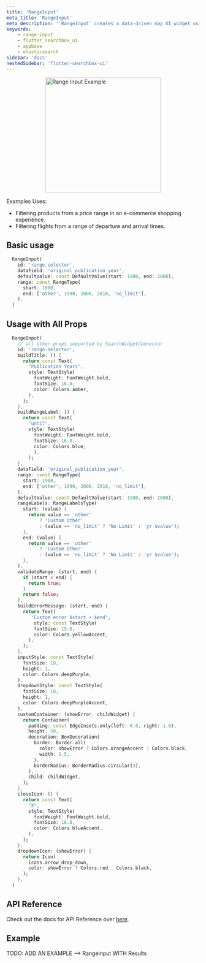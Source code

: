 ```yaml
---
title: 'RangeInput'
meta_title: 'RangeInput'
meta_description: '`RangeInput` creates a data-driven map UI widget using Google Maps for Flutter. It is the key widget for building map based experiences.'
keywords:
    - range-input
    - flutter_searchbox_ui
    - appbase
    - elasticsearch
sidebar: 'docs'
nestedSidebar: 'flutter-searchbox-ui'
---
```


<div style="margin: auto; width: max-content;">
  <img src="https://i.imgur.com/mNY3cb3.gif" alt="Range Input Example" width="300px" />
</div>


Examples Uses:

- Filtering products from a price range in an e-commerce shopping experience.
- Filtering flights from a range of departure and arrival times.

## Basic usage

```dart
  RangeInput(
    id: 'range-selector',
    dataField: 'original_publication_year',
    defaultValue: const DefaultValue(start: 1980, end: 2000),
    range: const RangeType(
      start: 1900,
      end: ['other', 1990, 2000, 2010, 'no_limit'],
    ), 
  )
```

## Usage with All Props

```dart
  RangeInput(
    // all other props supported by SearchWidgetConnector
    id: 'range-selector',
    buildTitle: () {
      return const Text(
        "Publication Years",
        style: TextStyle(
          fontWeight: FontWeight.bold,
          fontSize: 16.0,
          color: Colors.amber,
        ),
      );
    },
    buildRangeLabel: () {
      return const Text(
        "until",
        style: TextStyle(
          fontWeight: FontWeight.bold,
          fontSize: 16.0,
          color: Colors.blue,
          ),
        );
    },
    dataField: 'original_publication_year',
    range: const RangeType(
      start: 1900,
      end: ['other', 1990, 2000, 2010, 'no_limit'],
    ),
    defaultValue: const DefaultValue(start: 1980, end: 2000),
    rangeLabels: RangeLabelsType(
      start: (value) {
        return value == 'other'
            ? 'Custom Other'
            : (value == 'no_limit' ? 'No Limit' : 'yr $value');
      },
      end: (value) {
        return value == 'other'
            ? 'Custom Other'
            : (value == 'no_limit' ? 'No Limit' : 'yr $value');
      },
    ),
    validateRange: (start, end) {
      if (start < end) {
        return true;
      }
      return false;
    },
    buildErrorMessage: (start, end) {
      return Text(
         'Custom error $start > $end',
          style: const TextStyle(
          fontSize: 15.0,
          color: Colors.yellowAccent,
        ),
      );
    },
    inputStyle: const TextStyle(
      fontSize: 18,
      height: 1,
      color: Colors.deepPurple,
    ),
    dropdownStyle: const TextStyle(
      fontSize: 18,
      height: 1,
      color: Colors.deepPurpleAccent,
    ),
    customContainer: (showError, childWidget) {
      return Container(
        padding: const EdgeInsets.only(left: 6.0, right: 1.0),
        height: 50,
        decoration: BoxDecoration(
          border: Border.all(
            color: showError ? Colors.orangeAccent : Colors.black,
            width: 1.5,
          ),
          borderRadius: BorderRadius.circular(3),
        ),
        child: childWidget,
      );
    },
    closeIcon: () {
      return const Text(
        "X",
        style: TextStyle(
          fontWeight: FontWeight.bold,
          fontSize: 16.0,
          color: Colors.blueAccent,
        ),
      );
    },
    dropdownIcon: (showError) {
      return Icon(
        Icons.arrow_drop_down,
        color: showError ? Colors.red : Colors.black,
      );
    },
  )
```

## API Reference
Check out the docs for API Reference over [here](https://pub.dev/documentation/flutter_searchbox_ui/latest/flutter_searchbox_ui/RangeInput-class.html/).

## Example
TODO: ADD AN EXAMPLE --> Rangeinput WITH Results